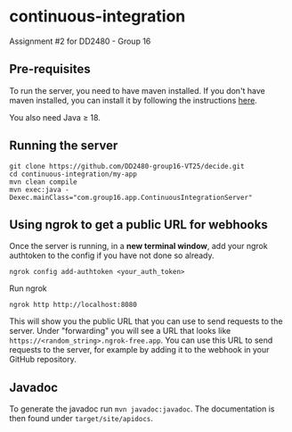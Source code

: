 # continuous-integration
Assignment #2 for DD2480 - Group 16

## Pre-requisites

To run the server, you need to have maven installed. If you don't have maven installed, you can install it by following the instructions [here](https://maven.apache.org/install.html).

You also need Java $\geq$ 18.

## Running the server

```
git clone https://github.com/DD2480-group16-VT25/decide.git
cd continuous-integration/my-app
mvn clean compile
mvn exec:java -Dexec.mainClass="com.group16.app.ContinuousIntegrationServer"
```

## Using ngrok to get a public URL for webhooks
Once the server is running, in a **new terminal window**, add your ngrok authtoken to the config if you have not done so already.
```
ngrok config add-authtoken <your_auth_token>
```

Run ngrok
```
ngrok http http://localhost:8080
```

This will show you the public URL that you can use to send requests to the server. Under "forwarding" you will see a URL that looks like `https://<random_string>.ngrok-free.app`. You can use this URL to send requests to the server, for example by adding it to the webhook in your GitHub repository.

## Javadoc
To generate the javadoc run `mvn javadoc:javadoc`. The documentation is then found under `target/site/apidocs`.